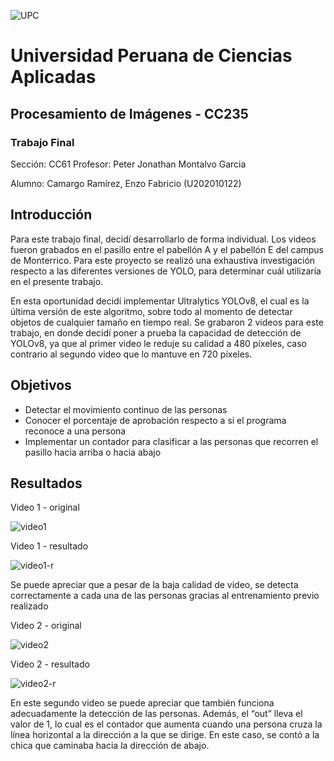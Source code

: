 ![UPC](https://github.com/Shark7EnzoCamargo/TF-Imagenes/assets/89089765/c7cc0276-acf8-4da8-baa9-9fd012b10f7b)

# Universidad Peruana de Ciencias Aplicadas
## Procesamiento de Imágenes - CC235
### Trabajo Final

Sección: CC61
Profesor: Peter Jonathan Montalvo Garcia

Alumno: Camargo Ramírez, Enzo Fabricio (U202010122)

## Introducción
Para este trabajo final, decidí desarrollarlo de forma individual. Los videos fueron grabados en el pasillo entre el pabellón A y el pabellón E del campus de Monterrico. Para este proyecto se realizó una exhaustiva investigación respecto a las diferentes versiones de YOLO, para determinar cuál utilizaría en el presente trabajo.

En esta oportunidad decidí implementar Ultralytics YOLOv8, el cual es la última versión de este algoritmo, sobre todo al momento de detectar objetos de cualquier tamaño en tiempo real. Se grabaron 2 videos para este trabajo, en donde decidí poner a prueba la capacidad de detección de YOLOv8, ya que al primer video le reduje su calidad a 480 píxeles, caso contrario al segundo video que lo mantuve en 720 píxeles.

## Objetivos
- Detectar el movimiento continuo de las personas
- Conocer el porcentaje de aprobación respecto a si el programa reconoce a una persona
- Implementar un contador para clasificar a las personas que recorren el pasillo hacia arriba o hacia abajo

## Resultados

Video 1 - original

![video1](https://github.com/Shark7EnzoCamargo/TF-Imagenes/assets/89089765/82a72d61-8ff0-4295-9d7c-aa448d618c97)

Video 1 - resultado

![video1-r](https://github.com/Shark7EnzoCamargo/TF-Imagenes/assets/89089765/18dfd6df-69c3-4890-a614-b057c1e719d7)

Se puede apreciar que a pesar de la baja calidad de video, se detecta correctamente a cada una de las personas gracias al entrenamiento previo realizado




Video 2 - original

![video2](https://github.com/Shark7EnzoCamargo/TF-Imagenes/assets/89089765/c3f62703-4a6a-47e6-bebf-235e2cee7b6f)

Video 2 - resultado

![video2-r](https://github.com/Shark7EnzoCamargo/TF-Imagenes/assets/89089765/71751b75-8284-4b07-9ccf-453c73fa093b)

En este segundo video se puede apreciar que también funciona adecuadamente la detección de las personas. Además, el “out” lleva el valor de 1, lo cual es el contador que aumenta cuando una persona cruza la línea horizontal a la dirección a la que se dirige. En este caso, se contó a la chica que caminaba hacia la dirección de abajo.
